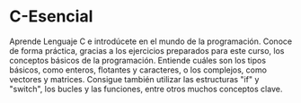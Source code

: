 # C-Esencial
Aprende Lenguaje C e introdúcete en el mundo de la programación. Conoce de forma práctica, gracias a los ejercicios preparados para este curso, los conceptos básicos de la programación. Entiende cuáles son los tipos básicos, como enteros, flotantes y caracteres, o los complejos, como vectores y matrices. Consigue también utilizar las estructuras "if" y "switch", los bucles y las funciones, entre otros muchos conceptos clave.
